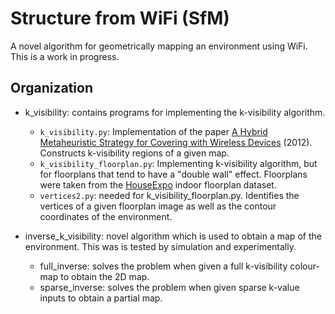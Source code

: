 # Structure from WiFi (SfM)
A novel algorithm for geometrically mapping an environment using WiFi. This is a work in progress. 

## Organization
* k_visibility: contains programs for implementing the k-visibility algorithm.
   * `k_visibility.py`: Implementation of the paper [A Hybrid Metaheuristic Strategy for Covering with Wireless Devices](http://www.jucs.org/jucs_18_14/a_hybrid_metaheuristic_strategy/jucs_18_14_1906_1932_bajuelos.pdf)  (2012). Constructs k-visibility regions of a given map.
   * `k_visibility_floorplan.py`: Implementing k-visibility algorithm, but for floorplans that tend to have a "double wall" effect. Floorplans were taken from the [HouseExpo](https://github.com/TeaganLi/HouseExpo) indoor floorplan dataset.
   * `vertices2.py`: needed for k_visibility_floorplan.py. Identifies the vertices of a given floorplan image as well as the contour coordinates of the environment.
   
* inverse_k_visibility: novel algorithm which is used to obtain a map of the environment. This was is tested by simulation and experimentally.
  * full_inverse: solves the problem when given a full k-visibility colour-map to obtain the 2D map. 
  * sparse_inverse: solves the problem when given sparse k-value inputs to obtain a partial map. 
